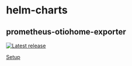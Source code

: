 # helm-charts

## prometheus-otiohome-exporter

[![Latest release](https://img.shields.io/badge/dynamic/json.svg?label=Latest%20release&url=https://sguesdon.github.io/helm-charts/index.json&query=$[%27prometheus-otiohome-exporter%27].latest&logo=helm&logoColor=white)](https://github.com/sguesdon/helm-charts/tree/main/charts/prometheus-otiohome-exporter)

[Setup](https://github.com/sguesdon/helm-charts/tree/main/charts/prometheus-otiohome-exporter)
